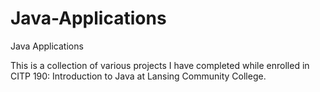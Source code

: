 Java-Applications
=================

Java Applications

This is a collection of various projects I have completed while enrolled in CITP 190: Introduction to Java at Lansing Community College. 
